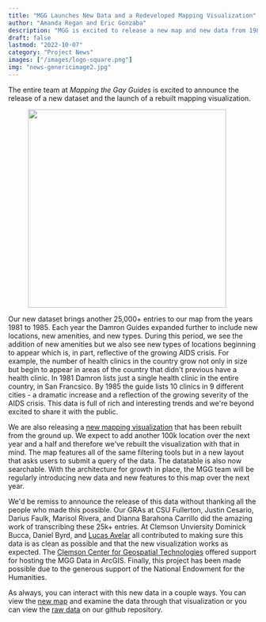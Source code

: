 ```yaml
---
title: "MGG Launches New Data and a Redeveloped Mapping Visualization"
author: "Amanda Regan and Eric Gonzaba"
description: "MGG is excited to release a new map and new data from 1981-1985. This data adds another 25k+ locations to MGG!"
draft: false
lastmod: "2022-10-07"
category: "Project News"
images: ["/images/logo-square.png"]
img: "news-genericimage2.jpg"
---
```


The entire team at _Mapping the Gay Guides_ is excited to announce the release of a new dataset and the launch of a rebuilt mapping visualization. 

<figure>
<img src="/images/newmap.png" class="image-right" style="width:400px;">
</figure>

Our new dataset brings another 25,000+ entries to our map from the years 1981 to 1985. Each year the Damron Guides expanded further to include new locations, new amenities, and new types. During this period, we see the addition of new amenities but we also see new types of locations beginning to appear which is, in part, reflective of the growing AIDS crisis. For example, the number of health clinics in the country grow not only in size but begin to appear in areas of the country that didn't previous have a health clinic. In 1981 Damron lists just a single health clinic in the entire country, in San Francsico. By 1985 the guide lists 10 clinics in 9 different cities - a dramatic increase and a reflection of the growing severity of the AIDS crisis. This data is full of rich and interesting trends and we're beyond excited to share it with the public.

We are also releasing a [new mapping visualization](/viz/map) that has been rebuilt from the ground up. We expect to add another 100k location over the next year and a half and therefore we've rebuilt the visualization with that in mind. The map features all of the same filtering tools but in a new layout that asks users to submit a query of the data. The datatable is also now searchable. With the architecture for growth in place, the MGG team will be regularly introducing new data and new features to this map over the next year. 

We'd be remiss to announce the release of this data without thanking all the people who made this possible. Our GRAs at CSU Fullerton, Justin Cesario, Darius Faulk, Marisol Rivera, and Dianna Barahona Carrillo did the amazing work of transcribing these 25k+ entries. At Clemson Unviersity Dominick Bucca, Daniel Byrd, and [Lucas Avelar](http://lucasavelar.org/) all contributed to making sure this data is as clean as possible and that the new visualization works as expected. The [Clemson Center for Geospatial Technologies](https://www.clemsongis.org/) offered support for hosting the MGG Data in ArcGIS. Finally, this project has been made possible due to the generous support of the National Endowment for the Humanities. 

As always, you can interact with this new data in a couple ways. You can view the [new map](/viz/map) and examine the data through that visualization or you can view the [raw data](https://github.com/MappingtheGayGuides/MGG-Data) on our github repository.  


